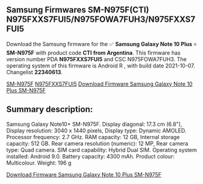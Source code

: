 <h2>Samsung Firmwares SM-N975F(CTI) N975FXXS7FUI5/N975FOWA7FUH3/N975FXXS7FUI5</h2>
Download the Samsung firmware for the ✅ <strong>Samsung Galaxy Note 10 Plus </strong> ⭐ <strong>SM-N975F</strong> with product code <strong>CTI</strong> <strong> from Argentina</strong>. This firmware has version number PDA <strong>N975FXXS7FUI5</strong> and CSC N975FOWA7FUH3. The operating system of this firmware is Android R , with build date 2021-10-07. Changelist <strong>22340613</strong>.


[SM-N975F](https://samfirm.shop/samsung/model/SM-N975F)
[N975FXXS7FUI5](https://samfirm.shop/samsung/pda/N975FXXS7FUI5)
[Download Firmware Samsung Galaxy Note 10 Plus SM-N975F](https://samfirm.shop/samsung/firmware/463435)
<h2>Summary description:</h2>
<p>Samsung Galaxy Note10+ SM-N975F. Display diagonal: 17.3 cm (6.8"), Display resolution: 3040 x 1440 pixels, Display type: Dynamic AMOLED. Processor frequency: 2.7 GHz. RAM capacity: 12 GB, Internal storage capacity: 512 GB. Rear camera resolution (numeric): 12 MP, Rear camera type: Quad camera. SIM card capability: Hybrid Dual SIM. Operating system installed: Android 9.0. Battery capacity: 4300 mAh. Product colour: Multicolour. Weight: 196 g</p>


[Download Firmware Samsung Galaxy Note 10 Plus SM-N975F](https://samfirm.shop/samsung/firmware/463435)
